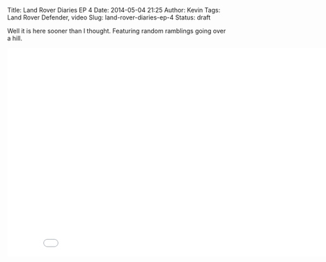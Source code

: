 Title: Land Rover Diaries EP 4
Date: 2014-05-04 21:25
Author: Kevin
Tags: Land Rover Defender, video
Slug: land-rover-diaries-ep-4
Status: draft

Well it is here sooner than I thought. Featuring random ramblings going
over a hill.

<iframe src="//www.youtube-nocookie.com/embed/hKJ3T8chKs8?rel=0" width="853" height="480" frameborder="0" allowfullscreen="allowfullscreen"></iframe>
